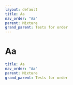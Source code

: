 ```yaml
---
layout: default
title: Aa
nav_order: "Aa"
parent: Mixture
grand_parent: Tests for order
---
```


# Aa

```yaml
title: Aa
nav_order: "Aa"
parent: Mixture
grand_parent: Tests for order
```
